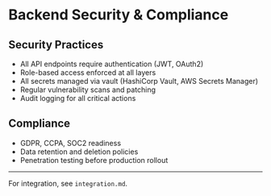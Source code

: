 # Backend Security & Compliance

## Security Practices
- All API endpoints require authentication (JWT, OAuth2)
- Role-based access enforced at all layers
- All secrets managed via vault (HashiCorp Vault, AWS Secrets Manager)
- Regular vulnerability scans and patching
- Audit logging for all critical actions

## Compliance
- GDPR, CCPA, SOC2 readiness
- Data retention and deletion policies
- Penetration testing before production rollout

---

For integration, see `integration.md`.
